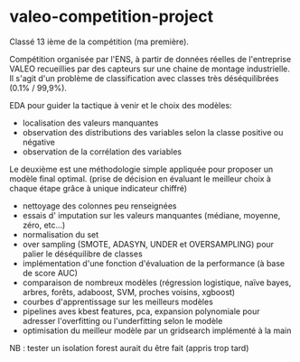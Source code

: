 # valeo-competition-project
Classé 13 ième de la compétition (ma première).

Compétition organisée par l'ENS, à partir de données réelles de l'entreprise VALEO recueillies par des capteurs sur une chaine de montage industrielle.
Il s'agit d'un problème de classification avec classes très déséquilibrées (0.1% / 99,9%).

EDA pour guider la tactique à venir et le choix des modèles:
- localisation des valeurs manquantes
- observation des distributions des variables selon la classe positive ou négative
- observation de la corrélation des variables

Le deuxième est une méthodologie simple appliquée pour proposer un modèle final optimal.
(prise de décision en évaluant le meilleur choix à chaque étape grâce à unique indicateur chiffré)
- nettoyage des colonnes peu renseignées
- essais d' imputation sur les valeurs manquantes (médiane, moyenne, zéro, etc...)
- normalisation du set
- over sampling (SMOTE, ADASYN, UNDER et OVERSAMPLING) pour palier le déséquilibre de classes
- implémentation d'une fonction d'évaluation de la performance (à base de score AUC)
- comparaison de nombreux modèles (régression logistique, naïve bayes, arbres, forêts, adaboost, SVM, proches voisins, xgboost)
- courbes d'apprentissage sur les meilleurs modèles
- pipelines aves kbest features, pca, expansion polynomiale pour adresser l'overfitting ou l'underfitting selon le modèle
- optimisation du meilleur modèle par un gridsearch implémenté à la main

NB : tester un isolation forest aurait du être fait (appris trop tard)
